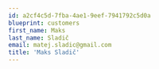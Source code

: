 ```yaml
---
id: a2cf4c5d-7fba-4ae1-9eef-7941792c5d0a
blueprint: customers
first_name: Maks
last_name: Sladič
email: matej.sladic@gmail.com
title: 'Maks Sladič'
---
```

